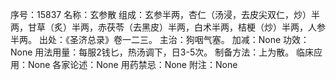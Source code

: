 序号：15837
名称：玄参散
组成：玄参半两，杏仁（汤浸，去皮尖双仁，炒）半两，甘草（炙）半两，赤茯苓（去黑皮）半两，白术半两，桔梗（炒）半两，人参半两。
出处：《圣济总录》卷一二三。
主治：狗咽气塞。
加减：None
功效：None
用法用量：每服2钱匕，热汤调下，日3-5次。
制备方法：上为散。
临床应用：None
各家论述：None
用药禁忌：None
附注：None
